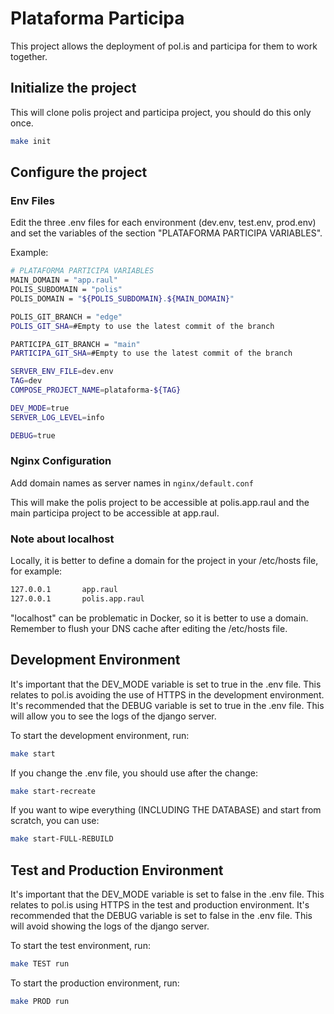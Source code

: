 # Plataforma Participa

This project allows the deployment of pol.is and participa for them to work together.

## Initialize the project

This will clone polis project and participa project, you should do this only once.

```bash
make init
```

## Configure the project

### Env Files

Edit the three .env files for each environment (dev.env, test.env, prod.env) and set the variables of the section "PLATAFORMA PARTICIPA VARIABLES".

Example:

```bash
# PLATAFORMA PARTICIPA VARIABLES
MAIN_DOMAIN = "app.raul"
POLIS_SUBDOMAIN = "polis"
POLIS_DOMAIN = "${POLIS_SUBDOMAIN}.${MAIN_DOMAIN}"

POLIS_GIT_BRANCH = "edge"
POLIS_GIT_SHA=#Empty to use the latest commit of the branch

PARTICIPA_GIT_BRANCH = "main"
PARTICIPA_GIT_SHA=#Empty to use the latest commit of the branch

SERVER_ENV_FILE=dev.env
TAG=dev
COMPOSE_PROJECT_NAME=plataforma-${TAG}

DEV_MODE=true
SERVER_LOG_LEVEL=info

DEBUG=true
```

### Nginx Configuration

Add domain names as server names in `nginx/default.conf`

This will make the polis project to be accessible at polis.app.raul and the main participa project to be accessible at app.raul.

### Note about localhost
Locally, it is better to define a domain for the project in your /etc/hosts file, for example:

```bash
127.0.0.1       app.raul
127.0.0.1       polis.app.raul
```

"localhost" can be problematic in Docker, so it is better to use a domain. 
Remember to flush your DNS cache after editing the /etc/hosts file.

## Development Environment

It's important that the DEV_MODE variable is set to true in the .env file. This relates to pol.is avoiding the use of HTTPS in the development environment.
It's recommended that the DEBUG variable is set to true in the .env file. This will allow you to see the logs of the django server.

To start the development environment, run:

```bash
make start
```

If you change the .env file, you should use after the change:

```bash
make start-recreate
```

If you want to wipe everything (INCLUDING THE DATABASE) and start from scratch, you can use:

```bash
make start-FULL-REBUILD
```


## Test and Production Environment

It's important that the DEV_MODE variable is set to false in the .env file. This relates to pol.is using HTTPS in the test and production environment.
It's recommended that the DEBUG variable is set to false in the .env file. This will avoid showing the logs of the django server.

To start the test environment, run:

```bash
make TEST run
```

To start the production environment, run:

```bash
make PROD run
```